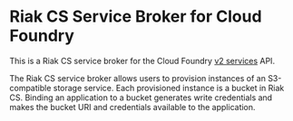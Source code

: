 # Riak CS Service Broker for Cloud Foundry 

This is a Riak CS service broker for the Cloud Foundry [v2 services](http://docs.cloudfoundry.com/docs/running/architecture/services/api.html) API.

The Riak CS service broker allows users to provision instances of an S3-compatible storage service.  Each provisioned instance is a bucket in Riak CS. Binding an application to a bucket generates write credentials and makes the bucket URI and credentials available to the application.